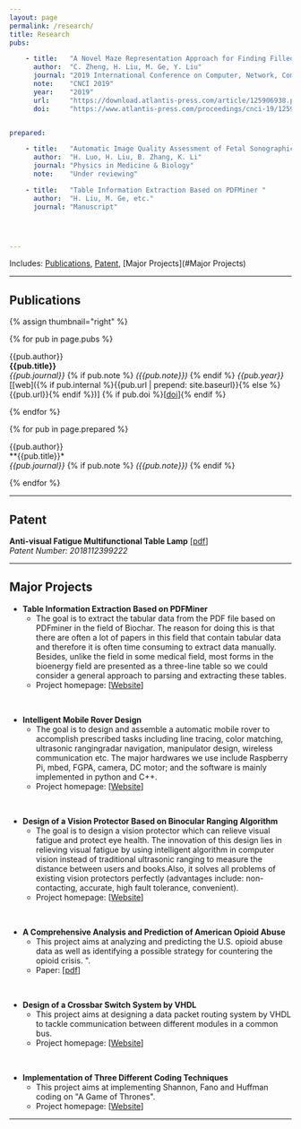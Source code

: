 ```yaml
---
layout: page
permalink: /research/
title: Research
pubs:

    - title:   "A Novel Maze Representation Approach for Finding Filled Path of A Mobile Robot"
      author:  "C. Zheng, H. Liu, M. Ge, Y. Liu"
      journal: "2019 International Conference on Computer, Network, Communication and Information Systems"
      note:    "CNCI 2019"
      year:    "2019"
      url:     "https://download.atlantis-press.com/article/125906938.pdf"
      doi:     "https://www.atlantis-press.com/proceedings/cnci-19/125906938"


prepared:

    - title:   "Automatic Image Quality Assessment of Fetal Sonographic Image by Convolutional Networks "
      author:  "H. Luo, H. Liu, B. Zhang, K. Li"
      journal: "Physics in Medicine & Biology"
      note:    "Under reviewing"

    - title:   "Table Information Extraction Based on PDFMiner "
      author:  "H. Liu, M. Ge, etc."
      journal: "Manuscript"




---
```


Includes: [Publications](#Publications), [Patent](#Patent), [Major Projects](#Major Projects)

---

## Publications

{% assign thumbnail="right" %}

{% for pub in page.pubs %}
<!-- {% if pub.image %}
{% include image.html url=pub.image caption="" height="80px" align=thumbnail %}
{% endif %} -->
{{pub.author}}<br />
**{{pub.title}}**<br />
*{{pub.journal}}*
{% if pub.note %} *({{pub.note}})*
{% endif %} *{{pub.year}}*  [[web]({% if pub.internal %}{{pub.url | prepend: site.baseurl}}{% else %}{{pub.url}}{% endif %})] {% if pub.doi %}[[doi]({{pub.doi}})]{% endif %}

{% endfor %}

{% for pub in page.prepared %}
<!-- {% if pub.image %}
{% include image.html url=pub.image caption="" height="80px" align=thumbnail %}
{% endif %} -->
{{pub.author}}<br />
**{{pub.title}}*<br />
*{{pub.journal}}*
{% if pub.note %} *({{pub.note}})*
{% endif %} 

{% endfor %}



-----

## Patent

**Anti-visual Fatigue Multifunctional Table Lamp** [[pdf](https://github.com/MasterEndless/Personal-Files/blob/master/Anti-visual%20fatigue%20multifunctional%20table%20lamp.pdf?raw=true)]<br />
*Patent Number: 2018112399222*<br />

------

## Major Projects
- **Table Information Extraction Based on PDFMiner**<br />
	- The goal is to extract the tabular data from the PDF file based on PDFminer in the field of Biochar. The reason for doing this is that there are often a lot of papers in this field that contain tabular data and therefore it is often time consuming to extract data manually. Besides, unlike the field in some medical field, most forms in the bioenergy field are presented as a three-line table so we could consider a general approach to parsing and extracting these tables. <br />
	- Project homepage: [[Website](https://github.com/text-mining-project/Table-information-extraction)]

<br />
	
- **Intelligent Mobile Rover Design**<br />
	- The goal is to design and assemble a automatic mobile rover to accomplish prescribed tasks including line tracing, color matching, ultrasonic rangingradar navigation, manipulator design, wireless communication etc. The major hardwares we use include Raspberry Pi, mbed, FGPA, camera, DC motor; and the software is mainly implemented in python and C++. <br />
	- Project homepage: [[Website](https://github.com/MasterEndless/Mobile-Rover-Design)]

<br />
	
- **Design of a Vision Protector Based on Binocular Ranging Algorithm**<br />
	- The goal is to design a vision protector which can relieve visual fatigue and protect eye health. The innovation of this design lies in relieving visual fatigue by using intelligent algorithm in computer vision instead of traditional ultrasonic ranging to measure the distance between users and books.Also, it solves all problems of existing vision protectors perfectly (advantages include: non-contacting, accurate, high fault tolerance, convenient).   <br />
	- Project homepage: [[Website](https://github.com/MasterEndless/Mobile-Rover-Design)]

<br />
	
- **A Comprehensive Analysis and Prediction of American Opioid Abuse**<br />
	- This project aims at analyzing and predicting the U.S. opioid abuse data as well as identifying a possible strategy for countering the opioid crisis. ".   <br />
	- Paper: [[pdf](https://github.com/MasterEndless/Personal-Files/blob/master/MCM2019.pdf)]	
	
<br />
	
- **Design of a Crossbar Switch System by VHDL**<br />
	- This project aims at designing a data packet routing system by VHDL to tackle communication between different modules in a common bus.   <br />
	- Project homepage: [[Website](https://github.com/MasterEndless/Crossbar-Switch-System-Deisgn)]

<br />
	
- **Implementation of Three Different Coding Techniques**<br />
	- This project aims at implementing Shannon, Fano and Huffman coding on "A Game of Thrones".   <br />
	- Project homepage: [[Website](https://github.com/MasterEndless/Information-Theory-coding-research)]	
	
------

